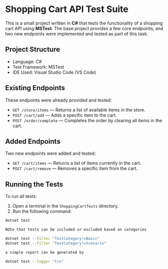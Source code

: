 # Shopping Cart API Test Suite

This is a small project written in **C#** that tests the functionality of a shopping cart API using **MSTest**. The base project provides a few core endpoints, and two new endpoints were implemented and tested as part of this task.

## Project Structure

- Language: C#
- Test Framework: MSTest
- IDE Used: Visual Studio Code (VS Code)

## Existing Endpoints

These endpoints were already provided and tested:

- `GET /store/items` — Returns a list of available items in the store.
- `POST /cart/add` — Adds a specific item to the cart.
- `POST /order/complete` — Completes the order by clearing all items in the cart.

## Added Endpoints

Two new endpoints were added and tested:

- `GET /cart/items` — Returns a list of items currently in the cart.
- `POST /cart/remove` — Removes a specific item from the cart.

## Running the Tests

To run all tests:

1. Open a terminal in the `ShoppingCartTests` directory.
2. Run the following command:

```bash
dotnet test

NOte that tests can be included or excluded based on categories

dotnet test --filter "TestCategory!=Basic"
dotnet test --filter "TestCategory!=Scenario"

a simple report can be generated by

dotnet test --logger "trx"
```
